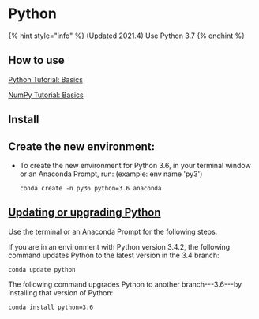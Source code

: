 # Python

{% hint style="info" %}
\(Updated 2021.4\)  Use Python 3.7
{% endhint %}

## How to use

[Python Tutorial: Basics](tutorial-python.md#python-tutorial-basics)

[NumPy Tutorial: Basics](../dl-library-tools/numpy.md#tutorial-numpy-basics)

## Install



## Create the new environment:

* To create the new environment for Python 3.6, in your terminal window or an Anaconda Prompt, run: \(example: env name 'py3'\)

  ```text
  conda create -n py36 python=3.6 anaconda
  ```

## [Updating or upgrading Python](https://docs.conda.io/projects/conda/en/latest/user-guide/tasks/manage-python.html#id4)

Use the terminal or an Anaconda Prompt for the following steps.

If you are in an environment with Python version 3.4.2, the following command updates Python to the latest version in the 3.4 branch:

```text
conda update python
```

The following command upgrades Python to another branch---3.6---by installing that version of Python:

```text
conda install python=3.6
```

